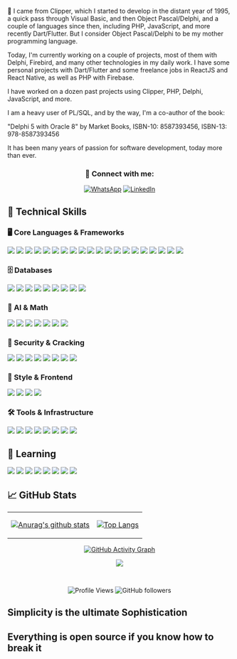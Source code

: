 🔭 I came from Clipper, which I started to develop in the distant year of 1995, a quick pass through Visual Basic, and then Object Pascal/Delphi, and a couple of languages since then, including PHP, JavaScript, and more recently Dart/Flutter. But I consider Object Pascal/Delphi to be my mother programming language.

Today, I'm currently working on a couple of projects, most of them with Delphi, Firebird, and many other technologies in my daily work. I have some personal projects with Dart/Flutter and some freelance jobs in ReactJS and React Native, as well as PHP with Firebase.

I have worked on a dozen past projects using Clipper, PHP, Delphi, JavaScript, and more.

I am a heavy user of PL/SQL, and by the way, I'm a co-author of the book:

"Delphi 5 with Oracle 8" by Market Books, ISBN-10: 8587393456, ISBN-13: 978-8587393456

It has been many years of passion for software development, today more than ever.

<div align="center">

### 🤝 Connect with me:

<p align="center">
	<a href="https://wa.me/+5534999623545"><img src="https://img.shields.io/badge/WhatsApp-25D366?style=for-the-badge&logo=whatsapp&logoColor=white" alt="WhatsApp"/></a>
	<a href="https://www.linkedin.com/in/lincesmarques/"><img src="https://img.shields.io/badge/LinkedIn-0077B5?style=for-the-badge&logo=linkedin&logoColor=white" alt="LinkedIn"/></a>
</p>

</div> 

## 💼 Technical Skills

### 🖥️ Core Languages & Frameworks
![](https://img.shields.io/badge/Code-Pascal-informational?style=flat&logo=Pascal&color=F7DF1E)
![](https://img.shields.io/badge/Code-Delphi-informational?style=delphi&logo=delphi&color=E34F26)
![](https://img.shields.io/badge/Code-Python-informational?style=flat&logo=Python&color=3776AB)
![](https://img.shields.io/badge/Code-JavaScript-informational?style=flat&logo=JavaScript&color=F7DF1E)
![](https://img.shields.io/badge/Code-TypeScript-informational?style=flat&logo=typescript&color=007ACC)
![](https://img.shields.io/badge/Code-PHP-informational?style=flat&logo=php&color=E34F26)
![](https://img.shields.io/badge/Code-Rust-informational?style=flat&logo=rust&color=000000)
![](https://img.shields.io/badge/Code-Go-informational?style=flat&logo=go&color=00ADD8)
![](https://img.shields.io/badge/Code-React-informational?style=flat&logo=react&color=61DAFB)
![](https://img.shields.io/badge/Code-NextJS-informational?style=flat&logo=next.js&color=000000)
![](https://img.shields.io/badge/Code-ReactNative-informational?style=flat&logo=reactnative&color=61DAFB)
![](https://img.shields.io/badge/Code-Vue-informational?style=flat&logo=vue.js&color=4FC08D)
![](https://img.shields.io/badge/Code-Svelte-informational?style=flat&logo=svelte&color=FF3E00)
![](https://img.shields.io/badge/Code-Redux-informational?style=flat&logo=Redux&color=764ABC)
![](https://img.shields.io/badge/Code-JQuery-informational?style=flat&logo=jquery&color=F7DF1E)
![](https://img.shields.io/badge/Code-HTML5-informational?style=flat&logo=HTML5&color=E34F26)
![](https://img.shields.io/badge/Code-Dart-informational?style=flat&logo=dart&color=61DAFB)
![](https://img.shields.io/badge/Code-Flutter-informational?style=flat&logo=flutter&color=61DAFB)
![](https://img.shields.io/badge/Code-Express-informational?style=express&logo=express&color=E34F26)
![](https://img.shields.io/badge/Code-FastAPI-informational?style=flat&logo=fastapi&color=009688)

### 🗄️ Databases
![](https://img.shields.io/badge/Code-PostgreSQL-informational?style=flat&logo=PostgreSQL&color=336791)
![](https://img.shields.io/badge/Code-SQLite-informational?style=flat&logo=SQLite&color=003B57)
![](https://img.shields.io/badge/Code-Firebase-informational?style=flat&logo=Firebase&color=E34F26)
![](https://img.shields.io/badge/Code-MySQL-informational?style=flat&logo=MySQL&color=336791)
![](https://img.shields.io/badge/Code-Firebird-informational?style=flat&logo=firebirdsql&color=336791)
![](https://img.shields.io/badge/Code-SQLServer-informational?style=flat&logo=sql&color=61DAFB)
![](https://img.shields.io/badge/Code-ElasticSearch-informational?style=elasticsearch&logo=elasticsearch&color=005571)
![](https://img.shields.io/badge/Code-MongoDB-informational?style=flat&logo=mongodb&color=47A248)
![](https://img.shields.io/badge/Code-MariaDB-informational?style=mariadb&logo=mariadb&color=003545)

### 🧠 AI & Math
![](https://img.shields.io/badge/Code-OpenCV-informational?style=opencv&logo=opencv&color=5C3EE8)
![](https://img.shields.io/badge/Code-TensorFlow-informational?style=flat&logo=tensorflow&color=FF6F00)
![](https://img.shields.io/badge/AI-PyTorch-informational?style=flat&logo=pytorch&color=EE4C2C)
![](https://img.shields.io/badge/AI-ScikitLearn-informational?style=flat&logo=scikit-learn&color=F7931E)
![](https://img.shields.io/badge/Math-NumPy-informational?style=flat&logo=numpy&color=013243)
![](https://img.shields.io/badge/Math-Pandas-informational?style=flat&logo=pandas&color=150458)
![](https://img.shields.io/badge/Math-Matplotlib-informational?style=flat&logo=matplotlib&color=11557c)

### 🔐 Security & Cracking
![](https://img.shields.io/badge/Sec-Kali-informational?style=flat&logo=kalilinux&color=557C94)
![](https://img.shields.io/badge/Sec-Metasploit-informational?style=flat&logo=metasploit&color=2596CD)
![](https://img.shields.io/badge/Sec-Wireshark-informational?style=flat&logo=wireshark&color=1679A7)
![](https://img.shields.io/badge/Sec-BurpSuite-informational?style=flat&logo=burpsuite&color=FF6633)
![](https://img.shields.io/badge/Sec-ReverseEng-informational?style=flat&logo=reverbnation&color=E1306C)
![](https://img.shields.io/badge/Sec-WebScraping-informational?style=flat&logo=scrapy&color=60A839)
![](https://img.shields.io/badge/Sec-BeautifulSoup-informational?style=flat&logo=python&color=3776AB)
![](https://img.shields.io/badge/Sec-Selenium-informational?style=flat&logo=selenium&color=43B02A)

### 🎨 Style & Frontend
![](https://img.shields.io/badge/Style-CSS3-informational?style=flat&logo=CSS3&color=1572B6)
![](https://img.shields.io/badge/Style-styled--components-informational?style=flat&logo=styled-components&color=DB7093)
![](https://img.shields.io/badge/Style-TailWind-informational?style=flat&logo=tailwind-css&color=1572B6)
![](https://img.shields.io/badge/Style-Materialize-informational?style=flat&logo=materialize-css&color=7952B3)

### 🛠️ Tools & Infrastructure
![](https://img.shields.io/badge/Tools-NPM-informational?style=flat&logo=NPM&color=CB3837)
![](https://img.shields.io/badge/Tools-Heroku-informational?style=flat&logo=Heroku&color=430098)
![](https://img.shields.io/badge/Tools-Netlify-informational?style=flat&logo=netlify&color=00C7B7)
![](https://img.shields.io/badge/Tools-Git-informational?style=flat&logo=Git&color=F05032)
![](https://img.shields.io/badge/Tools-GitHub-informational?style=flat&logo=GitHub&color=181717)
![](https://img.shields.io/badge/Tools-VirtualBox-informational?style=flat&logo=virtualbox&color=F05032)
![](https://img.shields.io/badge/Tools-VMWare-informational?style=flat&logo=vmware&color=181717)
![](https://img.shields.io/badge/Tools-Apache-informational?style=elasticsearch&logo=apache&color=red)

## 🌱 Learning 

![](https://img.shields.io/badge/Learning-WebAssembly-informational?style=flat&logo=webassembly&color=654FF0)
![](https://img.shields.io/badge/Learning-GraphQL-informational?style=flat&logo=graphql&color=E10098)
![](https://img.shields.io/badge/Learning-Blockchain-informational?style=flat&logo=bitcoin&color=F7931A)
![](https://img.shields.io/badge/Learning-Solidity-informational?style=flat&logo=solidity&color=363636)
![](https://img.shields.io/badge/Learning-Quantum-informational?style=flat&logo=qiskit&color=6929C4)
![](https://img.shields.io/badge/Learning-EdgeComputing-informational?style=flat&logo=cloudflare&color=F38020)
![](https://img.shields.io/badge/Learning-Microservices-informational?style=flat&logo=istio&color=466BB0)
![](https://img.shields.io/badge/Learning-Serverless-informational?style=flat&logo=aws-lambda&color=FF9900)

## 📈 GitHub Stats

<div align="center">

<table>
<tr>
<td>

[![Anurag's github stats](https://github-readme-stats.vercel.app/api?username=linces&show_icons=true&theme=radical&hide_border=true&count_private=true)](https://github.com/linces)

</td>
<td>

[![Top Langs](https://github-readme-stats.vercel.app/api/top-langs/?username=linces&layout=compact&theme=radical&hide_border=true&langs_count=8)](https://github.com/linces)

</td>
</tr>
</table>

[![GitHub Activity Graph](https://github-readme-activity-graph.vercel.app/graph?username=linces&theme=redical&hide_border=true&custom_title=Contribution%20Graph)](https://github.com/linces)

![](https://github-trophies.vercel.app/?username=linces&theme=radical&no-frame=true&no-bg=false&margin-w=4&column=4)

<br/>

![Profile Views](https://komarev.com/ghpvc/?username=linces&color=blueviolet&style=for-the-badge&label=Profile+Views)
![GitHub followers](https://img.shields.io/github/followers/linces?color=blueviolet&style=for-the-badge&logo=github&label=Followers)

</div> 	

 ## Simplicity is the ultimate Sophistication
 ## Everything is open source if you know how to break it
